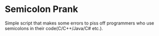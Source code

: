 # Semicolon Prank

Simple script that makes some errors to piss off programmers who use
semicolons in their code(C/C++/Java/C# etc.).

